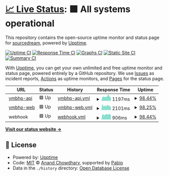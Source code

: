 # [📈 Live Status](https://source-dream.github.io/upptime): <!--live status--> **🟩 All systems operational**

This repository contains the open-source uptime monitor and status page for [sourcedream](https://blog.sourcedream.cn), powered by [Upptime](https://github.com/upptime/upptime).

[![Uptime CI](https://github.com/source-dream/upptime/workflows/Uptime%20CI/badge.svg)](https://github.com/source-dream/upptime/actions?query=workflow%3A%22Uptime+CI%22)
[![Response Time CI](https://github.com/source-dream/upptime/workflows/Response%20Time%20CI/badge.svg)](https://github.com/source-dream/upptime/actions?query=workflow%3A%22Response+Time+CI%22)
[![Graphs CI](https://github.com/source-dream/upptime/workflows/Graphs%20CI/badge.svg)](https://github.com/source-dream/upptime/actions?query=workflow%3A%22Graphs+CI%22)
[![Static Site CI](https://github.com/source-dream/upptime/workflows/Static%20Site%20CI/badge.svg)](https://github.com/source-dream/upptime/actions?query=workflow%3A%22Static+Site+CI%22)
[![Summary CI](https://github.com/source-dream/upptime/workflows/Summary%20CI/badge.svg)](https://github.com/source-dream/upptime/actions?query=workflow%3A%22Summary+CI%22)

With [Upptime](https://upptime.js.org), you can get your own unlimited and free uptime monitor and status page, powered entirely by a GitHub repository. We use [Issues](https://github.com/source-dream/upptime/issues) as incident reports, [Actions](https://github.com/source-dream/upptime/actions) as uptime monitors, and [Pages](https://source-dream.github.io/upptime) for the status page.

<!--start: status pages-->
<!-- This summary is generated by Upptime (https://github.com/upptime/upptime) -->
<!-- Do not edit this manually, your changes will be overwritten -->
<!-- prettier-ignore -->
| URL | Status | History | Response Time | Uptime |
| --- | ------ | ------- | ------------- | ------ |
| <img alt="" src="https://icons.duckduckgo.com/ip3/api.sourcedream.cn.ico" height="13"> [ymbhp-api](https://api.sourcedream.cn) | 🟩 Up | [ymbhp-api.yml](https://github.com/source-dream/upptime/commits/HEAD/history/ymbhp-api.yml) | <details><summary><img alt="Response time graph" src="./graphs/ymbhp-api/response-time-week.png" height="20"> 1197ms</summary><br><a href="https://source-dream.github.io/upptime/history/ymbhp-api"><img alt="Response time 995" src="https://img.shields.io/endpoint?url=https%3A%2F%2Fraw.githubusercontent.com%2Fsource-dream%2Fupptime%2FHEAD%2Fapi%2Fymbhp-api%2Fresponse-time.json"></a><br><a href="https://source-dream.github.io/upptime/history/ymbhp-api"><img alt="24-hour response time 1488" src="https://img.shields.io/endpoint?url=https%3A%2F%2Fraw.githubusercontent.com%2Fsource-dream%2Fupptime%2FHEAD%2Fapi%2Fymbhp-api%2Fresponse-time-day.json"></a><br><a href="https://source-dream.github.io/upptime/history/ymbhp-api"><img alt="7-day response time 1197" src="https://img.shields.io/endpoint?url=https%3A%2F%2Fraw.githubusercontent.com%2Fsource-dream%2Fupptime%2FHEAD%2Fapi%2Fymbhp-api%2Fresponse-time-week.json"></a><br><a href="https://source-dream.github.io/upptime/history/ymbhp-api"><img alt="30-day response time 1042" src="https://img.shields.io/endpoint?url=https%3A%2F%2Fraw.githubusercontent.com%2Fsource-dream%2Fupptime%2FHEAD%2Fapi%2Fymbhp-api%2Fresponse-time-month.json"></a><br><a href="https://source-dream.github.io/upptime/history/ymbhp-api"><img alt="1-year response time 995" src="https://img.shields.io/endpoint?url=https%3A%2F%2Fraw.githubusercontent.com%2Fsource-dream%2Fupptime%2FHEAD%2Fapi%2Fymbhp-api%2Fresponse-time-year.json"></a></details> | <details><summary><a href="https://source-dream.github.io/upptime/history/ymbhp-api">98.44%</a></summary><a href="https://source-dream.github.io/upptime/history/ymbhp-api"><img alt="All-time uptime 98.99%" src="https://img.shields.io/endpoint?url=https%3A%2F%2Fraw.githubusercontent.com%2Fsource-dream%2Fupptime%2FHEAD%2Fapi%2Fymbhp-api%2Fuptime.json"></a><br><a href="https://source-dream.github.io/upptime/history/ymbhp-api"><img alt="24-hour uptime 89.05%" src="https://img.shields.io/endpoint?url=https%3A%2F%2Fraw.githubusercontent.com%2Fsource-dream%2Fupptime%2FHEAD%2Fapi%2Fymbhp-api%2Fuptime-day.json"></a><br><a href="https://source-dream.github.io/upptime/history/ymbhp-api"><img alt="7-day uptime 98.44%" src="https://img.shields.io/endpoint?url=https%3A%2F%2Fraw.githubusercontent.com%2Fsource-dream%2Fupptime%2FHEAD%2Fapi%2Fymbhp-api%2Fuptime-week.json"></a><br><a href="https://source-dream.github.io/upptime/history/ymbhp-api"><img alt="30-day uptime 99.64%" src="https://img.shields.io/endpoint?url=https%3A%2F%2Fraw.githubusercontent.com%2Fsource-dream%2Fupptime%2FHEAD%2Fapi%2Fymbhp-api%2Fuptime-month.json"></a><br><a href="https://source-dream.github.io/upptime/history/ymbhp-api"><img alt="1-year uptime 98.99%" src="https://img.shields.io/endpoint?url=https%3A%2F%2Fraw.githubusercontent.com%2Fsource-dream%2Fupptime%2FHEAD%2Fapi%2Fymbhp-api%2Fuptime-year.json"></a></details>
| <img alt="" src="https://icons.duckduckgo.com/ip3/www.ymbhp.com.ico" height="13"> [ymbhp-web](https://www.ymbhp.com) | 🟩 Up | [ymbhp-web.yml](https://github.com/source-dream/upptime/commits/HEAD/history/ymbhp-web.yml) | <details><summary><img alt="Response time graph" src="./graphs/ymbhp-web/response-time-week.png" height="20"> 2101ms</summary><br><a href="https://source-dream.github.io/upptime/history/ymbhp-web"><img alt="Response time 1470" src="https://img.shields.io/endpoint?url=https%3A%2F%2Fraw.githubusercontent.com%2Fsource-dream%2Fupptime%2FHEAD%2Fapi%2Fymbhp-web%2Fresponse-time.json"></a><br><a href="https://source-dream.github.io/upptime/history/ymbhp-web"><img alt="24-hour response time 1364" src="https://img.shields.io/endpoint?url=https%3A%2F%2Fraw.githubusercontent.com%2Fsource-dream%2Fupptime%2FHEAD%2Fapi%2Fymbhp-web%2Fresponse-time-day.json"></a><br><a href="https://source-dream.github.io/upptime/history/ymbhp-web"><img alt="7-day response time 2101" src="https://img.shields.io/endpoint?url=https%3A%2F%2Fraw.githubusercontent.com%2Fsource-dream%2Fupptime%2FHEAD%2Fapi%2Fymbhp-web%2Fresponse-time-week.json"></a><br><a href="https://source-dream.github.io/upptime/history/ymbhp-web"><img alt="30-day response time 2145" src="https://img.shields.io/endpoint?url=https%3A%2F%2Fraw.githubusercontent.com%2Fsource-dream%2Fupptime%2FHEAD%2Fapi%2Fymbhp-web%2Fresponse-time-month.json"></a><br><a href="https://source-dream.github.io/upptime/history/ymbhp-web"><img alt="1-year response time 1470" src="https://img.shields.io/endpoint?url=https%3A%2F%2Fraw.githubusercontent.com%2Fsource-dream%2Fupptime%2FHEAD%2Fapi%2Fymbhp-web%2Fresponse-time-year.json"></a></details> | <details><summary><a href="https://source-dream.github.io/upptime/history/ymbhp-web">98.25%</a></summary><a href="https://source-dream.github.io/upptime/history/ymbhp-web"><img alt="All-time uptime 99.61%" src="https://img.shields.io/endpoint?url=https%3A%2F%2Fraw.githubusercontent.com%2Fsource-dream%2Fupptime%2FHEAD%2Fapi%2Fymbhp-web%2Fuptime.json"></a><br><a href="https://source-dream.github.io/upptime/history/ymbhp-web"><img alt="24-hour uptime 89.05%" src="https://img.shields.io/endpoint?url=https%3A%2F%2Fraw.githubusercontent.com%2Fsource-dream%2Fupptime%2FHEAD%2Fapi%2Fymbhp-web%2Fuptime-day.json"></a><br><a href="https://source-dream.github.io/upptime/history/ymbhp-web"><img alt="7-day uptime 98.25%" src="https://img.shields.io/endpoint?url=https%3A%2F%2Fraw.githubusercontent.com%2Fsource-dream%2Fupptime%2FHEAD%2Fapi%2Fymbhp-web%2Fuptime-week.json"></a><br><a href="https://source-dream.github.io/upptime/history/ymbhp-web"><img alt="30-day uptime 99.16%" src="https://img.shields.io/endpoint?url=https%3A%2F%2Fraw.githubusercontent.com%2Fsource-dream%2Fupptime%2FHEAD%2Fapi%2Fymbhp-web%2Fuptime-month.json"></a><br><a href="https://source-dream.github.io/upptime/history/ymbhp-web"><img alt="1-year uptime 99.61%" src="https://img.shields.io/endpoint?url=https%3A%2F%2Fraw.githubusercontent.com%2Fsource-dream%2Fupptime%2FHEAD%2Fapi%2Fymbhp-web%2Fuptime-year.json"></a></details>
| <img alt="" src="https://icons.duckduckgo.com/ip3/null.ico" height="13"> webhook | 🟩 Up | [webhook.yml](https://github.com/source-dream/upptime/commits/HEAD/history/webhook.yml) | <details><summary><img alt="Response time graph" src="./graphs/webhook/response-time-week.png" height="20"> 906ms</summary><br><a href="https://source-dream.github.io/upptime/history/webhook"><img alt="Response time 982" src="https://img.shields.io/endpoint?url=https%3A%2F%2Fraw.githubusercontent.com%2Fsource-dream%2Fupptime%2FHEAD%2Fapi%2Fwebhook%2Fresponse-time.json"></a><br><a href="https://source-dream.github.io/upptime/history/webhook"><img alt="24-hour response time 772" src="https://img.shields.io/endpoint?url=https%3A%2F%2Fraw.githubusercontent.com%2Fsource-dream%2Fupptime%2FHEAD%2Fapi%2Fwebhook%2Fresponse-time-day.json"></a><br><a href="https://source-dream.github.io/upptime/history/webhook"><img alt="7-day response time 906" src="https://img.shields.io/endpoint?url=https%3A%2F%2Fraw.githubusercontent.com%2Fsource-dream%2Fupptime%2FHEAD%2Fapi%2Fwebhook%2Fresponse-time-week.json"></a><br><a href="https://source-dream.github.io/upptime/history/webhook"><img alt="30-day response time 986" src="https://img.shields.io/endpoint?url=https%3A%2F%2Fraw.githubusercontent.com%2Fsource-dream%2Fupptime%2FHEAD%2Fapi%2Fwebhook%2Fresponse-time-month.json"></a><br><a href="https://source-dream.github.io/upptime/history/webhook"><img alt="1-year response time 982" src="https://img.shields.io/endpoint?url=https%3A%2F%2Fraw.githubusercontent.com%2Fsource-dream%2Fupptime%2FHEAD%2Fapi%2Fwebhook%2Fresponse-time-year.json"></a></details> | <details><summary><a href="https://source-dream.github.io/upptime/history/webhook">98.44%</a></summary><a href="https://source-dream.github.io/upptime/history/webhook"><img alt="All-time uptime 62.39%" src="https://img.shields.io/endpoint?url=https%3A%2F%2Fraw.githubusercontent.com%2Fsource-dream%2Fupptime%2FHEAD%2Fapi%2Fwebhook%2Fuptime.json"></a><br><a href="https://source-dream.github.io/upptime/history/webhook"><img alt="24-hour uptime 89.05%" src="https://img.shields.io/endpoint?url=https%3A%2F%2Fraw.githubusercontent.com%2Fsource-dream%2Fupptime%2FHEAD%2Fapi%2Fwebhook%2Fuptime-day.json"></a><br><a href="https://source-dream.github.io/upptime/history/webhook"><img alt="7-day uptime 98.44%" src="https://img.shields.io/endpoint?url=https%3A%2F%2Fraw.githubusercontent.com%2Fsource-dream%2Fupptime%2FHEAD%2Fapi%2Fwebhook%2Fuptime-week.json"></a><br><a href="https://source-dream.github.io/upptime/history/webhook"><img alt="30-day uptime 99.64%" src="https://img.shields.io/endpoint?url=https%3A%2F%2Fraw.githubusercontent.com%2Fsource-dream%2Fupptime%2FHEAD%2Fapi%2Fwebhook%2Fuptime-month.json"></a><br><a href="https://source-dream.github.io/upptime/history/webhook"><img alt="1-year uptime 62.39%" src="https://img.shields.io/endpoint?url=https%3A%2F%2Fraw.githubusercontent.com%2Fsource-dream%2Fupptime%2FHEAD%2Fapi%2Fwebhook%2Fuptime-year.json"></a></details>

<!--end: status pages-->

[**Visit our status website →**](https://source-dream.github.io/upptime)

## 📄 License

- Powered by: [Upptime](https://github.com/upptime/upptime)
- Code: [MIT](./LICENSE) © [Anand Chowdhary](https://anandchowdhary.com), supported by [Pabio](https://pabio.com)
- Data in the `./history` directory: [Open Database License](https://opendatacommons.org/licenses/odbl/1-0/)
